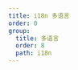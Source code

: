 ```yaml
---
title: i18n 多语言
order: 0
group:
  title: 多语言
  order: 8
  path: i18n
---
```


<code src="../demo/I18n.tsx"></code>
